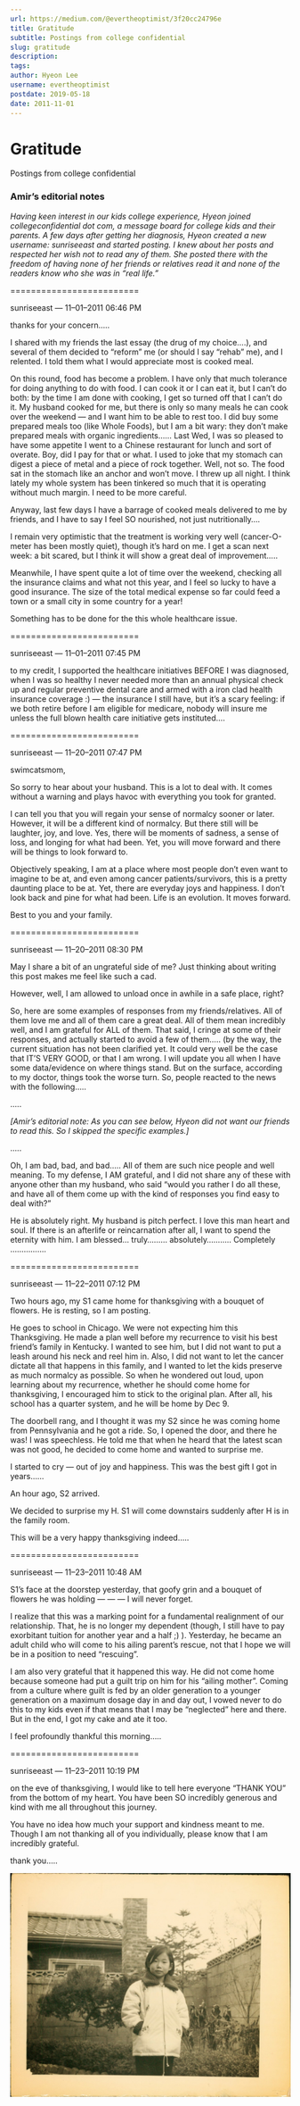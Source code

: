 ```yaml
---
url: https://medium.com/@evertheoptimist/3f20cc24796e
title: Gratitude
subtitle: Postings from college confidential
slug: gratitude
description: 
tags: 
author: Hyeon Lee
username: evertheoptimist
postdate: 2019-05-18
date: 2011-11-01
---
```


# Gratitude

Postings from college confidential

### Amir’s editorial notes

*Having keen interest in our kids college experience, Hyeon joined collegeconfidential dot com, a message board for college kids and their parents. A few days after getting her diagnosis, Hyeon created a new username: sunriseeast and started posting. I knew about her posts and respected her wish not to read any of them. She posted there with the freedom of having none of her friends or relatives read it and none of the readers know who she was in “real life.”*

=========================

sunriseeast — 11–01–2011 06:46 PM

thanks for your concern…..

I shared with my friends the last essay (the drug of my choice….), and several of them decided to “reform” me (or should I say “rehab” me), and I relented. I told them what I would appreciate most is cooked meal.

On this round, food has become a problem. I have only that much tolerance for doing anything to do with food. I can cook it or I can eat it, but I can’t do both: by the time I am done with cooking, I get so turned off that I can’t do it. My husband cooked for me, but there is only so many meals he can cook over the weekend — and I want him to be able to rest too. I did buy some prepared meals too (like Whole Foods), but I am a bit wary: they don’t make prepared meals with organic ingredients…… Last Wed, I was so pleased to have some appetite I went to a Chinese restaurant for lunch and sort of overate. Boy, did I pay for that or what. I used to joke that my stomach can digest a piece of metal and a piece of rock together. Well, not so. The food sat in the stomach like an anchor and won’t move. I threw up all night. I think lately my whole system has been tinkered so much that it is operating without much margin. I need to be more careful.

Anyway, last few days I have a barrage of cooked meals delivered to me by friends, and I have to say I feel SO nourished, not just nutritionally….

I remain very optimistic that the treatment is working very well (cancer-O-meter has been mostly quiet), though it’s hard on me. I get a scan next week: a bit scared, but I think it will show a great deal of improvement…..

Meanwhile, I have spent quite a lot of time over the weekend, checking all the insurance claims and what not this year, and I feel so lucky to have a good insurance. The size of the total medical expense so far could feed a town or a small city in some country for a year!

Something has to be done for the this whole healthcare issue.

=========================

sunriseeast — 11–01–2011 07:45 PM

to my credit, I supported the healthcare initiatives BEFORE I was diagnosed, when I was so healthy I never needed more than an annual physical check up and regular preventive dental care and armed with a iron clad health insurance coverage :) — the insurance I still have, but it’s a scary feeling: if we both retire before I am eligible for medicare, nobody will insure me unless the full blown health care initiative gets instituted….

=========================

sunriseeast — 11–20–2011 07:47 PM

swimcatsmom,

So sorry to hear about your husband. This is a lot to deal with. It comes without a warning and plays havoc with everything you took for granted.

I can tell you that you will regain your sense of normalcy sooner or later. However, it will be a different kind of normalcy. But there still will be laughter, joy, and love. Yes, there will be moments of sadness, a sense of loss, and longing for what had been. Yet, you will move forward and there will be things to look forward to.

Objectively speaking, I am at a place where most people don’t even want to imagine to be at, and even among cancer patients/survivors, this is a pretty daunting place to be at. Yet, there are everyday joys and happiness. I don’t look back and pine for what had been. Life is an evolution. It moves forward.

Best to you and your family.

=========================

sunriseeast — 11–20–2011 08:30 PM

May I share a bit of an ungrateful side of me? Just thinking about writing this post makes me feel like such a cad.

However, well, I am allowed to unload once in awhile in a safe place, right?

So, here are some examples of responses from my friends/relatives. All of them love me and all of them care a great deal. All of them mean incredibly well, and I am grateful for ALL of them. That said, I cringe at some of their responses, and actually started to avoid a few of them….. (by the way, the current situation has not been clarified yet. It could very well be the case that IT’S VERY GOOD, or that I am wrong. I will update you all when I have some data/evidence on where things stand. But on the surface, according to my doctor, things took the worse turn. So, people reacted to the news with the following…..

…..

*[Amir’s editorial note: As you can see below, Hyeon did not want our friends to read this. So I skipped the specific examples.]*

…..

Oh, I am bad, bad, and bad….. All of them are such nice people and well meaning. To my defense, I AM grateful, and I did not share any of these with anyone other than my husband, who said “would you rather I do all these, and have all of them come up with the kind of responses you find easy to deal with?”

He is absolutely right. My husband is pitch perfect. I love this man heart and soul. If there is an afterlife or reincarnation after all, I want to spend the eternity with him. I am blessed… truly……… absolutely……….. Completely …………….

=========================

sunriseeast — 11–22–2011 07:12 PM

Two hours ago, my S1 came home for thanksgiving with a bouquet of flowers. He is resting, so I am posting.

He goes to school in Chicago. We were not expecting him this Thanksgiving. He made a plan well before my recurrence to visit his best friend’s family in Kentucky. I wanted to see him, but I did not want to put a leash around his neck and reel him in. Also, I did not want to let the cancer dictate all that happens in this family, and I wanted to let the kids preserve as much normalcy as possible. So when he wondered out loud, upon learning about my recurrence, whether he should come home for thanksgiving, I encouraged him to stick to the original plan. After all, his school has a quarter system, and he will be home by Dec 9.

The doorbell rang, and I thought it was my S2 since he was coming home from Pennsylvania and he got a ride. So, I opened the door, and there he was! I was speechless. He told me that when he heard that the latest scan was not good, he decided to come home and wanted to surprise me.

I started to cry — out of joy and happiness. This was the best gift I got in years……

An hour ago, S2 arrived.

We decided to surprise my H. S1 will come downstairs suddenly after H is in the family room.

This will be a very happy thanksgiving indeed…..

=========================

sunriseeast — 11–23–2011 10:48 AM

S1’s face at the doorstep yesterday, that goofy grin and a bouquet of flowers he was holding — — — I will never forget.

I realize that this was a marking point for a fundamental realignment of our relationship. That, he is no longer my dependent (though, I still have to pay exorbitant tuition for another year and a half ;) ). Yesterday, he became an adult child who will come to his ailing parent’s rescue, not that I hope we will be in a position to need “rescuing”.

I am also very grateful that it happened this way. He did not come home because someone had put a guilt trip on him for his “ailing mother”. Coming from a culture where guilt is fed by an older generation to a younger generation on a maximum dosage day in and day out, I vowed never to do this to my kids even if that means that I may be “neglected” here and there. But in the end, I got my cake and ate it too.

I feel profoundly thankful this morning…..

=========================

sunriseeast — 11–23–2011 10:19 PM

on the eve of thanksgiving, I would like to tell here everyone “THANK YOU” from the bottom of my heart. You have been SO incredibly generous and kind with me all throughout this journey.

You have no idea how much your support and kindness meant to me. Though I am not thanking all of you individually, please know that I am incredibly grateful.

thank you…..

![Somewhere in Korea, sometime in the 60s](./assets/1*kzBAabFNYx72dSjcVVLgzg.png)

